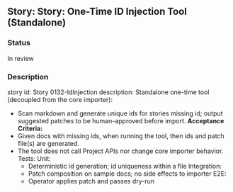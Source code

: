 ## Story: Story: One-Time ID Injection Tool (Standalone)

### Status

In review

### Description

story id: Story 0132-IdInjection
description:
Standalone one-time tool (decoupled from the core importer):
- Scan markdown and generate unique ids for stories missing id; output suggested patches to be human-approved before import.
  **Acceptance Criteria:**
- Given docs with missing ids, when running the tool, then ids and patch file(s) are generated.
- The tool does not call Project APIs nor change core importer behavior.
  Tests:
  Unit:
  - Deterministic id generation; id uniqueness within a file
    Integration:
  - Patch composition on sample docs; no side effects to importer
    E2E:
  - Operator applies patch and passes dry-run
